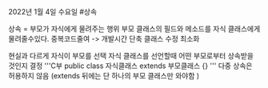 2022년 1월 4일 수요일
#상속

상속 = 부모가 자식에게 물려주는 행위
부모 클래스의 필드와 메소드를 자식 클래스에게 물려줄수있다.
중복코드줄여 -> 개발시간 단축
클래스 수정 최소화

현실과 다르게 자식이 부모를 선택
자식 클래스를 선언할때 어떤 부모로부터 상속받을 것인지 결정
'''C부
public class 자식클래스 extends 부모클래스 {}
'''
다중 상속은 허용하지 않음 (extends 뒤에는 단 하나의 부모 클래스만 와야함
)